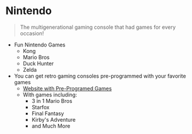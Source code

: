 ---
---
# Nintendo

> The multigenerational gaming console that had games for every occasion!

* Fun Nintendo Games
    * Kong
    * Mario Bros
    * Duck Hunter
    * Zelda
* You can get retro gaming consoles pre-programmed with your favorite games
    * [Website with Pre-Programed Games](https://www.highlandarchive.com/)
    * With games including: 
        * 3 in 1 Mario Bros
        * Starfox
        * Final Fantasy
        * Kirby's Adventure
        * and Much More

